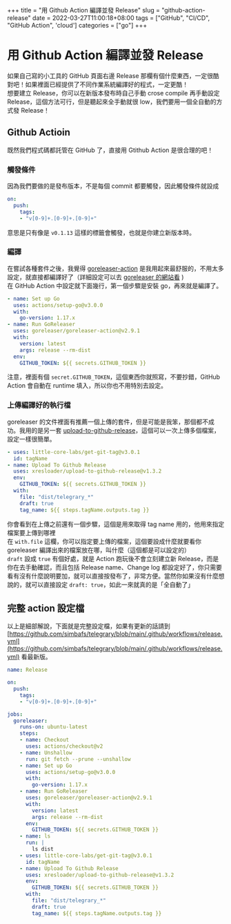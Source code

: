 +++
title = "用 Github Action 編譯並發 Release"
slug = "github-action-release"
date = 2022-03-27T11:00:18+08:00
tags = ["GitHub", "CI/CD", "GitHub Action", 'cloud']
categories = ["go"]
+++

# 用 Github Action 編譯並發 Release
如果自己寫的小工具的 GitHub 頁面右邊 Release 那欄有個什麼東西，一定很酷對吧！如果裡面已經提供了不同作業系統編譯好的程式，一定更酷！  
想要建立 Release，你可以在新版本發布時自己手動 crose compile 再手動設定 Release，這個方法可行，但是聽起來全手動就很 low，我們要用一個全自動的方式發 Release！ 

## Github Actioin
既然我們程式碼都託管在 GitHub 了，直接用 Gtithub Action 是很合理的吧！  

### 觸發條件
因為我們要做的是發布版本，不是每個 commit 都要觸發，因此觸發條件就設成

```yaml
on:
  push:
    tags:
    - "v[0-9]+.[0-9]+.[0-9]+"
```

意思是只有像是 `v0.1.13` 這樣的標籤會觸發，也就是你建立新版本時。

### 編譯
在嘗試各種套件之後，我覺得 [goreleaser-action](https://github.com/marketplace/actions/goreleaser-action) 是我用起來最舒服的，不用太多設定，就直接都編譯好了（詳細設定可以去 [goreleaser 的網站看](https://goreleaser.com) )  
在 GitHub Action 中設定就下面幾行，第一個步驟是安裝 go，再來就是編譯了。

```yaml
- name: Set up Go
  uses: actions/setup-go@v3.0.0
  with:
    go-version: 1.17.x
- name: Run GoReleaser
  uses: goreleaser/goreleaser-action@v2.9.1
  with:
    version: latest
    args: release --rm-dist
  env:
    GITHUB_TOKEN: ${{ secrets.GITHUB_TOKEN }}
```

注意，裡面有個 `secret.GITHUB_TOKEN`，這個東西你就照寫，不要抄錯，GitHub Action 會自動在 runtime 填入，所以你也不用特別去設定。

### 上傳編譯好的執行檔
goreleaser 的文件裡面有推薦一個上傳的套件，但是可能是我笨，那個都不成功。我用的是另一套 [upload-to-github-release](https://github.com/marketplace/actions/upload-to-github-release)，這個可以一次上傳多個檔案，設定一樣很簡單。  

```yaml
- uses: little-core-labs/get-git-tag@v3.0.1
  id: tagName
- name: Upload To Github Release
  uses: xresloader/upload-to-github-release@v1.3.2
  env:
    GITHUB_TOKEN: ${{ secrets.GITHUB_TOKEN }}
  with:
    file: "dist/telegrary_*"
    draft: true
    tag_name: ${{ steps.tagName.outputs.tag }}
```

你會看到在上傳之前還有一個步驟，這個是用來取得 tag name 用的，他用來指定檔案要上傳到哪裡  
在 `with.file` 這欄，你可以指定要上傳的檔案，這個要設成什麼就要看你 goreleaser 編譯出來的檔案放在哪，叫什麼（這個都是可以設定的）  
`draft` 設成 `true` 有個好處，就是 Action 跑玩後不會立刻建立新 Release，而是你在去手動確認，而且包括 Release name、Change log 都設定好了，你只需要看有沒有什麼說明要加，就可以直接按發布了，非常方便。當然你如果沒有什麼想說的，就可以直接設定 `draft: true`，如此一來就真的是「全自動了」

## 完整 action 設定檔
以上是細部解說，下面就是完整設定檔，如果有更新的話請到 [https://github.com/simbafs/telegrary/blob/main/.github/workflows/release.yml](https://github.com/simbafs/telegrary/blob/main/.github/workflows/release.yml) 看最新版。

```yaml
name: Release

on:
  push:
    tags:
    - "v[0-9]+.[0-9]+.[0-9]+"

jobs:
  goreleaser:
    runs-on: ubuntu-latest
    steps:
    - name: Checkout
      uses: actions/checkout@v2
    - name: Unshallow
      run: git fetch --prune --unshallow
    - name: Set up Go
      uses: actions/setup-go@v3.0.0
      with:
        go-version: 1.17.x
    - name: Run GoReleaser
      uses: goreleaser/goreleaser-action@v2.9.1
      with:
        version: latest
        args: release --rm-dist
      env:
        GITHUB_TOKEN: ${{ secrets.GITHUB_TOKEN }}
    - name: ls
      run: |
        ls dist
    - uses: little-core-labs/get-git-tag@v3.0.1
      id: tagName
    - name: Upload To Github Release
      uses: xresloader/upload-to-github-release@v1.3.2
      env:
        GITHUB_TOKEN: ${{ secrets.GITHUB_TOKEN }}
      with:
        file: "dist/telegrary_*"
        draft: true
        tag_name: ${{ steps.tagName.outputs.tag }}
```
